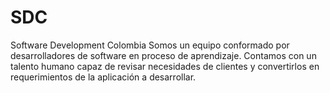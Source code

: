 # SDC
Software Development Colombia
Somos un equipo conformado por desarrolladores de software en proceso de aprendizaje. Contamos con un talento humano capaz de revisar necesidades de clientes y convertirlos en requerimientos de la aplicación a desarrollar.
